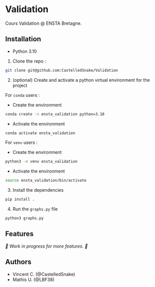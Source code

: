 # Validation

Cours Validation @ ENSTA Bretagne.

## Installation

- Python 3.10

1. Clone the repo :

```bash
git clone git@github.com:CastelledSnake/Validation
```

2. (optional) Create and activate a python virtual environment for the project

For `conda` users :

- Create the environment

```bash
conda create -n ensta_validation python=3.10
```

- Activate the environment

```bash
conda activate ensta_validation
```

For `venv` users :

- Create the environment

```bash
python3 -m venv ensta_validation
```

- Activate the environment

```bash
source ensta_validation/bin/activate
```

3. Install the dependencies

```bash
pip install .
```

4. Run the `graphs.py` file

```bash
python3 graphs.py
```

## Features

*🚧 Work in progress for more features. 🚧*

## Authors

- Vincent C. (@CastelledSnake)
- Mathis U. (@LBF38)
